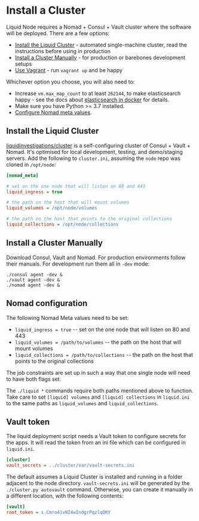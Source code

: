 # Install a Cluster

Liquid Node requires a Nomad + Consul + Vault cluster where the software will
be deployed. There are a few options:

* [Install the Liquid Cluster](#install-the-liquid-cluster) - automated
  single-machine cluster, read the instructions before using in production
* [Install a Cluster Manually](#install-a-cluster-manually) - for production or
  barebones development setups
* [Use Vagrant](./Vagrant.md) - run `vagrant up` and be happy


Whichever option you choose, you will also need to:

* Increase `vm.max_map_count` to at least `262144`, to make elasticsearch
  happy - see the docs about [elasticsearch in docker][] for details.
* Make sure you have Python >= 3.7 installed.
* [Configure Nomad meta values](#nomad-configuration).

[elasticsearch in docker]: https://www.elastic.co/guide/en/elasticsearch/reference/current/docker.html#docker-cli-run-prod-mode


## Install the Liquid Cluster

[liquidinvestigations/cluster][cluster] is a self-configuring cluster of
Consul + Vault + Nomad. It's optimised for local development, testing, and
demo/staging servers. Add the following to `cluster.ini`, assuming the `node`
repo was cloned in `/opt/node`:

```ini
[nomad_meta]

# set on the one node that will listen on 80 and 443
liquid_ingress = true

# the path on the host that will mount volumes
liquid_volumes = /opt/node/volumes

# the path on the host that points to the original collections
liquid_collections = /opt/node/collections
```

[cluster]: https://github.com/liquidinvestigations/cluster


## Install a Cluster Manually

Download Consul, Vault and Nomad. For production environments follow their
manuals. For development run them all in `-dev` mode:

```shell
./consul agent -dev &
./vault agent -dev &
./nomad agent -dev &
```


## Nomad configuration

The following Nomad Meta values need to be set:

- `liquid_ingress = true` -- set on the one node that will listen on 80 and 443
- `liquid_volumes = /path/to/volumes` -- the path on the host that will mount
  volumes
- `liquid_collections = /path/to/collections` -- the path on the host that
  points to the original collections

The job constraints are set up in such a way that one single node will need to
have both flags set.

The `./liquid *` commands require both paths mentioned above to function. Take
care to set `[liquid] volumes` and `[liquid] collections` in `liquid.ini` to
the same paths as `liquid_volumes` and `liquid_collections`.


## Vault token

The liquid deployment script needs a Vault token to configure secrets for the
apps. It will read the token from an ini file which can be configured in
`liquid.ini`.

```ini
[cluster]
vault_secrets = ../cluster/var/vault-secrets.ini
```

The default assumes a Liquid Cluster is installed and running in a folder
adjacent to the node directory. `vault-secrets.ini` will be generated by the
`./cluster.py autovault` command. Otherwise, you can create it manually in a
different location, with the following contents:

```ini
[vault]
root_token = s.Cmro41vNI4wIndgrPqzlqOKY
```
